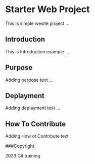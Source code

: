 # Starter Web Project

This is simple wesite project ...

## Introduction

This is Introduction example ...

## Purpose

Adding perpose text ...

## Deplayment

Adding deplayment text ...

## How To Contribute

Adding How ot Contribute text

###Copyright

2023 Git.training